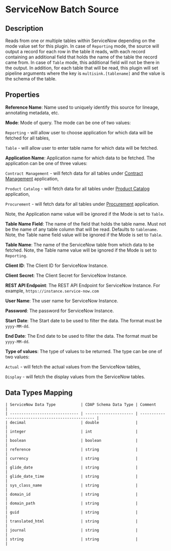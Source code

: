 # ServiceNow Batch Source

Description
-----------

Reads from one or multiple tables within ServiceNow depending on the mode value set for this plugin. In case of 
`Reporting` mode, the source will output a record for each row in the table it reads, with each record containing 
an additional field that holds the name of the table the record came from. In case of `Table` mode, this additional 
field will not be there in the output. In addition, for each table that will be read, this plugin will set pipeline 
arguments where the key is `multisink.[tablename]` and the value is the schema of the table. 

Properties
----------

**Reference Name**: Name used to uniquely identify this source for lineage, annotating metadata, etc.

**Mode**: Mode of query. The mode can be one of two values: 

`Reporting` - will allow user to choose application for which data will be fetched for all tables, 

`Table` - will allow user to enter table name for which data will be fetched.

**Application Name**: Application name for which data to be fetched. The application can be one of three values:  

`Contract Management` - will fetch data for all tables under [Contract Management](https://docs.servicenow.com/bundle/newyork-it-service-management/page/product/contract-management/reference/r_TablesInstalledWContractMgmt.html) 
application, 

`Product Catalog` - will fetch data for all tables under [Product Catalog](https://docs.servicenow.com/bundle/newyork-it-service-management/page/product/product-catalog/reference/r_TablesProductCatalog.html) 
application,

`Procurement` - will fetch data for all tables under [Procurement](https://docs.servicenow.com/bundle/newyork-it-service-management/page/product/procurement/reference/r_TablesProcurement.html) 
application.

Note, the Application name value will be ignored if the Mode is set to `Table`.

**Table Name Field**: The name of the field that holds the table name. Must not be the name of any table column that 
will be read. Defaults to `tablename`. Note, the Table name field value will be ignored if the Mode is set to `Table`.

**Table Name**: The name of the ServiceNow table from which data to be fetched. Note, the Table name value will be 
ignored if the Mode is set to `Reporting`.

**Client ID**: The Client ID for ServiceNow Instance.

**Client Secret**: The Client Secret for ServiceNow Instance.

**REST API Endpoint**: The REST API Endpoint for ServiceNow Instance. For example, `https://instance.service-now.com`

**User Name**: The user name for ServiceNow Instance.

**Password**: The password for ServiceNow Instance.

**Start Date**: The Start date to be used to filter the data. The format must be `yyyy-MM-dd`.

**End Date**: The End date to be used to filter the data. The format must be `yyyy-MM-dd`.

**Type of values**: The type of values to be returned. The type can be one of two values: 

`Actual` -  will fetch the actual values from the ServiceNow tables,  

`Display` - will fetch the display values from the ServiceNow tables.

Data Types Mapping
----------

    | ServiceNow Data Type           | CDAP Schema Data Type | Comment                                            |
    | ------------------------------ | --------------------- | -------------------------------------------------- |
    | decimal                        | double                |                                                    |
    | integer                        | int                   |                                                    |
    | boolean                        | boolean               |                                                    |
    | reference                      | string                |                                                    |
    | currency                       | string                |                                                    |
    | glide_date                     | string                |                                                    |
    | glide_date_time                | string                |                                                    |
    | sys_class_name                 | string                |                                                    |
    | domain_id                      | string                |                                                    |
    | domain_path                    | string                |                                                    |
    | guid                           | string                |                                                    |
    | translated_html                | string                |                                                    |
    | journal                        | string                |                                                    |
    | string                         | string                |                                                    |

